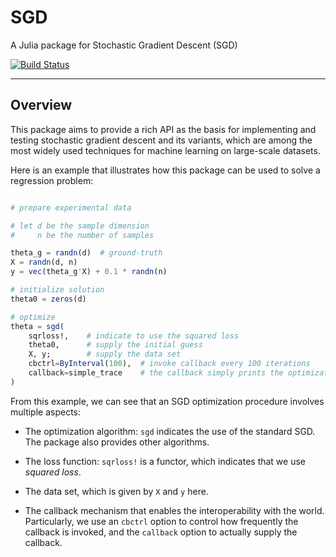 # SGD

A Julia package for Stochastic Gradient Descent (SGD)

[![Build Status](https://travis-ci.org/lindahua/SGD.jl.svg?branch=master)](https://travis-ci.org/lindahua/SGD.jl)

---

## Overview

This package aims to provide a rich API as the basis for implementing and testing stochastic gradient descent and its variants, which are among the most widely used techniques for machine learning on large-scale datasets.

Here is an example that illustrates how this package can be used to solve a regression problem:

```julia

# prepare experimental data

# let d be the sample dimension
#     n be the number of samples

theta_g = randn(d)  # ground-truth
X = randn(d, n)
y = vec(theta_g'X) + 0.1 * randn(n)

# initialize solution
theta0 = zeros(d)

# optimize
theta = sgd(
    sqrloss!,    # indicate to use the squared loss
    theta0,      # supply the initial guess
    X, y;        # supply the data set
    cbctrl=ByInterval(100),  # invoke callback every 100 iterations
    callback=simple_trace    # the callback simply prints the optimization trace
)

```

From this example, we can see that an SGD optimization procedure involves multiple aspects:

- The optimization algorithm: ``sgd`` indicates the use of the standard SGD. The package also provides other algorithms.

- The loss function: ``sqrloss!`` is a functor, which indicates that we use *squared loss*.

- The data set, which is given by ``X`` and ``y`` here.

- The callback mechanism that enables the interoperability with the world. Particularly, we use an ``cbctrl`` option to control how frequently the callback is invoked, and the ``callback`` option to actually supply the callback.
